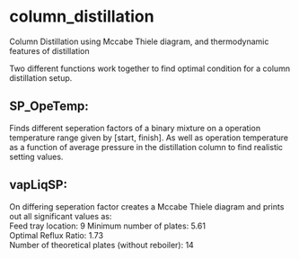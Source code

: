 # column_distillation
Column Distillation using Mccabe Thiele diagram, and thermodynamic features of distillation

Two different functions work together to find optimal condition for a column distillation setup.

## SP_OpeTemp:
Finds different seperation factors of a binary mixture on a operation temperature range given by [start, finish].
As well as operation temperature as a function of average pressure in the distillation column to find realistic setting values.

## vapLiqSP:
On differing seperation factor creates a Mccabe Thiele diagram and prints out all significant values as:  
Feed tray location: 9
Minimum number of plates: 5.61  
Optimal Reflux Ratio: 1.73      
Number of theoretical plates (without reboiler): 14
